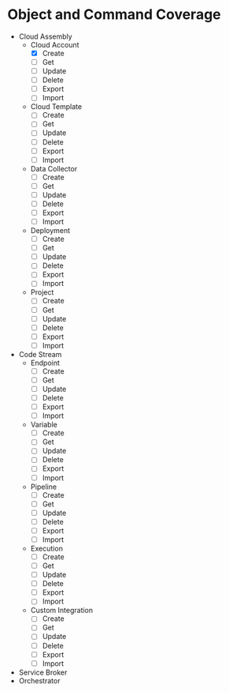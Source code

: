 
# Object and Command Coverage

* Cloud Assembly
  * Cloud Account
    - [x] Create
    - [ ] Get
    - [ ] Update
    - [ ] Delete
    - [ ] Export
    - [ ] Import
  * Cloud Template
    - [ ] Create
    - [ ] Get
    - [ ] Update
    - [ ] Delete
    - [ ] Export
    - [ ] Import
  * Data Collector
    - [ ] Create
    - [ ] Get
    - [ ] Update
    - [ ] Delete
    - [ ] Export
    - [ ] Import
  * Deployment
    - [ ] Create
    - [ ] Get
    - [ ] Update
    - [ ] Delete
    - [ ] Export
    - [ ] Import
  * Project
    - [ ] Create
    - [ ] Get
    - [ ] Update
    - [ ] Delete
    - [ ] Export
    - [ ] Import
* Code Stream
  * Endpoint
    - [ ] Create
    - [ ] Get
    - [ ] Update
    - [ ] Delete
    - [ ] Export
    - [ ] Import
  * Variable
    - [ ] Create
    - [ ] Get
    - [ ] Update
    - [ ] Delete
    - [ ] Export
    - [ ] Import
  * Pipeline
    - [ ] Create
    - [ ] Get
    - [ ] Update
    - [ ] Delete
    - [ ] Export
    - [ ] Import
  * Execution
    - [ ] Create
    - [ ] Get
    - [ ] Update
    - [ ] Delete
    - [ ] Export
    - [ ] Import
  * Custom Integration
    - [ ] Create
    - [ ] Get
    - [ ] Update
    - [ ] Delete
    - [ ] Export
    - [ ] Import

* Service Broker
* Orchestrator
